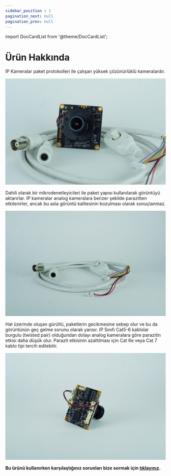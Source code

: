 ```yaml
---
sidebar_position : 1
pagination_next: null
pagination_prev: null
---
```


import DocCardList from '@theme/DocCardList';

# Ürün Hakkında

IP Kameralar paket protokolleri ile çalışan yüksek çözünürlüklü kameralardır. 

![5 MP IP Kamera](./image/IP-KAMERA-e1651089737322.jpg)

Dahili olarak bir mikrodenetleyicileri ile paket yapısı kullanılarak görüntüyü aktarırlar. IP kameralar analog kameralara benzer şekilde parazitten etkilenirler, ancak bu asla görüntü kalitesinin bozulması olarak sonuçlanmaz.

![5 MP IP Kamera](./image/IP-KAMERA-KABLO--e1651089500911.jpg)

 Hat üzerinde oluşan gürültü, paketlerin gecikmesine sebep olur ve bu da görüntünün geç gelme sorunu olarak yansır. IP Sınıfı Cat5-6 kablolar burgulu (twisted pair) olduğundan dolayı analog kameralara göre parazitin etkisi daha düşük olur. Parazit etkisinin azaltılması için Cat 6e veya Cat 7 kablo tipi tercih edilebilir.

![5 MP IP Kamera](./image/IP-KAMERA-YAN--e1651089436888.jpg)


**Bu ürünü kullanırken karşılaştığınız  sorunları  bize sormak için  [tıklayınız](https://forum.degzrobotics.com/).**  

<DocCardList />